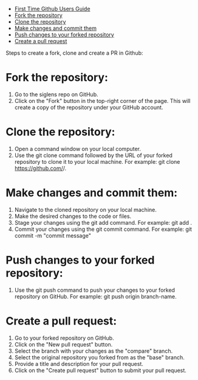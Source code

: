 * [First Time Github Users Guide](#first-time-github-users-guide)
 * [Fork the repository](#fork-the-repository)
 * [Clone the repository](#clone-the-repository)
 * [Make changes and commit them](#make-changes-and-commit-them)
 * [Push changes to your forked repository](#push-changes-to-your-forked-repository)
 * [Create a pull request](#create-a-pull-request)



Steps to create a fork, clone and create a PR in Github:

# Fork the repository:

1. Go to the siglens repo on GitHub.
2. Click on the "Fork" button in the top-right corner of the page.
   This will create a copy of the repository under your GitHub account.

# Clone the repository:

1. Open a command window on your local computer.
2. Use the git clone command followed by the URL of your forked repository to clone it to your local machine.
   For example: git clone https://github.com/<your-username>/<siglens>.

# Make changes and commit them:

1. Navigate to the cloned repository on your local machine.
2. Make the desired changes to the code or files.
3. Stage your changes using the git add command.
   For example: git add .
4. Commit your changes using the git commit command.
   For example: git commit -m "commit message"


# Push changes to your forked repository:

1. Use the git push command to push your changes to your forked repository on GitHub.
   For example: git push origin branch-name.


# Create a pull request:

1. Go to your forked repository on GitHub.
2. Click on the "New pull request" button.
3. Select the branch with your changes as the "compare" branch.
4. Select the original repository you forked from as the "base" branch.
5. Provide a title and description for your pull request.
6. Click on the "Create pull request" button to submit your pull request.


